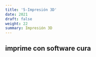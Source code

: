 ```yaml
---
title: '5-Impresión 3D'
date: 2021
draft: false
weight: 22
summary: Impresión 3D
---
```

## imprime con software cura
